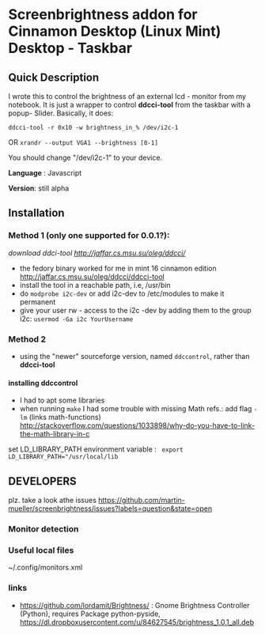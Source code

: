 # Screenbrightness addon for Cinnamon Desktop (Linux Mint) Desktop - Taskbar
## Quick Description
I wrote this to control the brightness of an external lcd - monitor from my notebook.
It is just a wrapper to control __ddcci-tool__ from the taskbar with a popup- Slider.
Basically, it does:

````ddcci-tool -r 0x10 -w brightness_in_% /dev/i2c-1````

OR 
````xrandr --output VGA1 --brightness [0-1]````

You should change "/dev/i2c-1" to your device.

__Language__ : Javascript

__Version__: still alpha

## Installation
### Method 1 (only one supported for 0.0.1?): 
_download ddci-tool <http://jaffar.cs.msu.su/oleg/ddcci/>_
* the fedory binary worked for me in mint 16 cinnamon edition <http://jaffar.cs.msu.su/oleg/ddcci/ddcci-tool>
* install the tool in a reachable path, i.e, /usr/bin
* do ````modprobe i2c-dev````
or add i2c-dev to /etc/modules to make it permanent
* give your user rw - access to the i2c -dev by adding them to the group i2c:
	````usermod -Ga i2c YourUsername````

### Method 2
* using the "newer" sourceforge version, named ````ddccontrol````, rather than __ddcci-tool__

#### installing ddccontrol
* I had to apt some libraries
* when running ````make```` I had some trouble with missing Math refs.: add flag ````-lm```` (links math-functions)
 <http://stackoverflow.com/questions/1033898/why-do-you-have-to-link-the-math-library-in-c>

set LD_LIBRARY_PATH environment variable : ```` export LD_LIBRARY_PATH="/usr/local/lib````


## DEVELOPERS 
plz. take a look athe issues
<https://github.com/martin-mueller/screenbrightness/issues?labels=question&state=open>

### Monitor detection 

### Useful local files
~/.config/monitors.xml

### links
* <https://github.com/lordamit/Brightness/> : Gnome Brightness Controller (Python), requires Package python-pyside, 
  <https://dl.dropboxusercontent.com/u/84627545/brightness_1.0.1_all.deb>